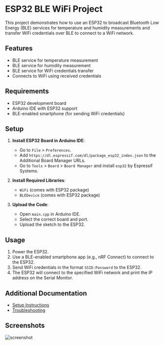# ESP32 BLE WiFi Project

This project demonstrates how to use an ESP32 to broadcast Bluetooth Low Energy (BLE) services for temperature and humidity measurements and transfer WiFi credentials over BLE to connect to a WiFi network.

## Features

- BLE service for temperature measurement
- BLE service for humidity measurement
- BLE service for WiFi credentials transfer
- Connects to WiFi using received credentials

## Requirements

- ESP32 development board
- Arduino IDE with ESP32 support
- BLE-enabled smartphone (for sending WiFi credentials)

## Setup

1. **Install ESP32 Board in Arduino IDE**:
    - Go to `File` > `Preferences`.
    - Add `https://dl.espressif.com/dl/package_esp32_index.json` to the Additional Board Manager URLs.
    - Go to `Tools` > `Board` > `Board Manager` and install `esp32` by Espressif Systems.

2. **Install Required Libraries**:
    - `WiFi` (comes with ESP32 package)
    - `BLEDevice` (comes with ESP32 package)

3. **Upload the Code**:
    - Open `main.cpp` in Arduino IDE.
    - Select the correct board and port.
    - Upload the sketch to the ESP32.

## Usage

1. Power the ESP32.
2. Use a BLE-enabled smartphone app (e.g., nRF Connect) to connect to the ESP32.
3. Send WiFi credentials in the format `SSID:Password` to the ESP32.
4. The ESP32 will connect to the specified WiFi network and print the IP address on the Serial Monitor.

## Additional Documentation

- [Setup Instructions](docs/setup_instructions.md)
- [Troubleshooting](docs/troubleshooting.md)

## Screenshots

![screenshot](screenshots/photo_6111578337693515717_y.jpg)



